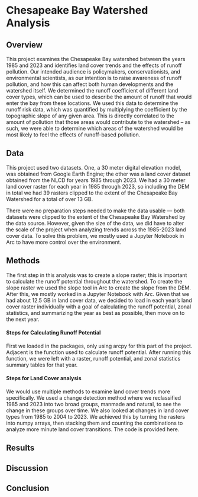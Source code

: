# Chesapeake Bay Watershed Analysis

## Overview

This project examines the Chesapeake Bay watershed between the years 1985
and 2023 and identifies land cover trends and the effects of runoff pollution. Our
intended audience is policymakers, conservationists, and environmental scientists, as
our intention is to raise awareness of runoff pollution, and how this can affect both
human developments and the watershed itself. We determined the runoff coefficient of
different land cover types, which can be used to describe the amount of runoff that
would enter the bay from these locations. We used this data to determine the runoff risk
data, which was quantified by multiplying the coefficient by the topographic slope of any
given area. This is directly correlated to the amount of pollution that those areas would
contribute to the watershed – as such, we were able to determine which areas of the
watershed would be most likely to feel the effects of runoff-based pollution.


## Data

This project used two datasets. One, a 30 meter digital elevation model, was
obtained from Google Earth Engine; the other was a land cover dataset obtained from
the NLCD for years 1985 through 2023. We had a 30 meter land cover raster for each
year in 1985 through 2023, so including the DEM in total we had 39 rasters clipped to
the extent of the Chesapeake Bay Watershed for a total of over 13 GB.

There were no preparation steps needed to make the data usable — both
datasets were clipped to the extent of the Chesapeake Bay Watershed by the data
source. However, given the size of the data, we did have to alter the scale of the project
when analyzing trends across the 1985-2023 land cover data. To solve this problem, we
mostly used a Jupyter Notebook in Arc to have more control over the environment.


## Methods

The first step in this analysis was to create a slope raster; this is important to
calculate the runoff potential throughout the watershed. To create the slope raster we
used the slope tool in Arc to create the slope from the DEM. After this, we mostly
worked in a Jupyter Notebook with Arc.
Given that we had about 12.5 GB in land cover data, we decided to load in each
year’s land cover raster individually with a goal of calculating the runoff potential, zonal
statistics, and summarizing the year as best as possible, then move on to the next year.

#### Steps for Calculating Runoff Potential

First we loaded in
the packages, only using
arcpy for this part of the
project. Adjacent is the
function used to calculate
runoff potential. After
running this function, we were left with a raster, runoff potential, and zonal statistics summary tables for that year.

#### Steps for Land Cover analysis

We would use multiple methods to examine land cover trends more specifically.
We used a change detection method where we reclassified 1985 and 2023 into two
broad groups, manmade and natural, to see the change in these groups over time. We
also looked at changes in
land cover types from
1985 to 2004 to 2023. We
achieved this by turning
the rasters into numpy
arrays, then stacking
them and counting the
combinations to analyze
more minute land cover
transitions. The code is
provided here.

## Results

## Discussion

## Conclusion





